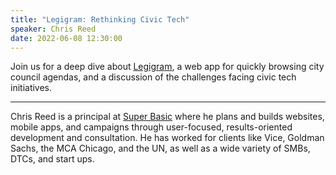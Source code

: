 ```yaml
---
title: "Legigram: Rethinking Civic Tech"
speaker: Chris Reed
date: 2022-06-08 12:30:00
---
```


Join us for a deep dive about [Legigram](https://legigram.com), a web app for quickly browsing city council agendas, and a discussion of the challenges facing civic tech initiatives.

---

Chris Reed is a principal at [Super Basic](https://superbasic.xyz) where he plans and builds websites, mobile apps, and campaigns through user-focused, results-oriented development and consultation. He has worked for clients like Vice, Goldman Sachs, the MCA Chicago, and the UN, as well as a wide variety of SMBs, DTCs, and start ups.
